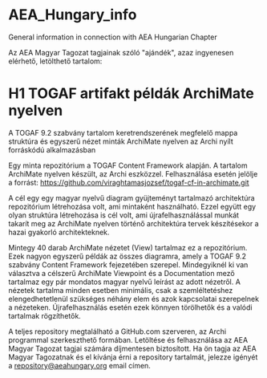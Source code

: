 # AEA_Hungary_info
General information in connection with AEA Hungarian Chapter

Az AEA Magyar Tagozat tagjainak szóló "ajándék", azaz ingyenesen elérhető, letölthető tartalom:

# H1 TOGAF artifakt példák ArchiMate nyelven

A TOGAF 9.2 szabvány tartalom keretrendszerének megfelelő mappa struktúra és egyszerű nézet minták ArchiMate nyelven az Archi nyílt forráskódú alkalmazásban

Egy minta repozitórium a TOGAF Content Framework alapján. A tartalom ArchiMate nyelven készült, az Archi eszközzel. Felhasználása esetén jelölje a forrást: https://github.com/viraghtamasjozsef/togaf-cf-in-archimate.git

A cél egy egy magyar nyelvű diagram gyüjteményt tartalmazó architektúra repozitórium létrehozása volt, ami mintaként használható. Ezzel együtt egy olyan struktúra létrehozása is cél volt, ami újrafelhasználással munkát takarít meg az ArchiMate nyelven történő architektúra tervek készítésekor a hazai gyakorló architekteknek.

Mintegy 40 darab ArchiMate nézetet (View) tartalmaz ez a repozitórium. Ezek nagyon egyszerű példák az összes diagramra, amely a TOGAF 9.2 szabvány Content Framework fejezetében szerepel. Mindegyiknél ki van választva a célszerű ArchiMate Viewpoint és a Documentation mező tartalmaz egy pár mondatos magyar nyelvű leírást az adott nézetről. A nézetek tartalma minden esetben minimális, csak a szemléltetéshez elengedhetetlenül szükséges néhány elem és azok kapcsolatai szerepelnek a nézeteken. Újrafelhasználás esetén ezek könnyen törölhetők és a valódi tartalmak rögzíthetők.

A teljes repository megtalálható a GitHub.com szerveren, az Archi programmal szerkeszthető formában. Letöltése és felhasználása az AEA Magyar Tagozat tagjai számára díjmentesen biztosított. Ha ön tagja az AEA Magyar Tagozatnak és el kívánja érni a repository tartalmát, jelezze igényét a repository@aeahungary.org email címen.

